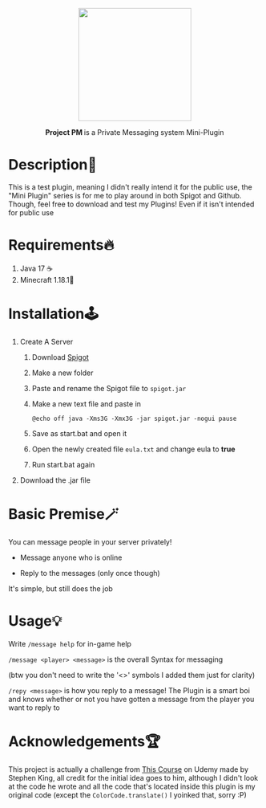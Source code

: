 <p align="center">
<img title="" src="https://img.icons8.com/nolan/512/love-message.png" alt="" width="225" data-align="center">

<p align="center">
<b>Project PM </b> is a Private Messaging system Mini-Plugin

# Description👀

This is a test plugin, meaning I didn't really intend it for the public use, the "Mini Plugin" series is for me to play around in both Spigot and Github. Though, feel free to download and test my Plugins! Even if it isn't intended for public use

# Requirements🔥

1. Java 17 ☕
2. Minecraft 1.18.1👀

# Installation🕹️

1. Create A Server
   
   1. Download [Spigot](https://getbukkit.org/get/bf7ac3b5bc08ea97d22919680d240a80)
   
   2. Make a new folder
   
   3. Paste and rename the Spigot file to `spigot.jar`
   
   4. Make a new text file and paste in
      
      `@echo off java -Xms3G -Xmx3G -jar spigot.jar -nogui pause`
   
   5. Save as start.bat and open it
   
   6. Open the newly created file `eula.txt` and change eula to **true**
   
   7. Run start.bat again

2. Download the .jar file

# Basic Premise🪄

You can message people in your server privately!

- Message anyone who is online

- Reply to the messages (only once though)

It's simple, but still does the job

# Usage💡

Write `/message help` for in-game help

`/message <player> <message>` is the overall Syntax for messaging 

(btw you don't need to write the '<>' symbols I added them just for clarity)

`/repy <message>` is how you reply to a message! The Plugin is a smart boi and knows whether or not you have gotten a message from the player you want to reply to

# Acknowledgements🏆

This project is actually a challenge from [This Course](https://www.udemy.com/course/develop-minecraft-plugins-java-programming/) on Udemy made by Stephen King, all credit for the initial idea goes to him, although I didn't look at the code he wrote and all the code that's located inside this plugin is my original code (except the `ColorCode.translate()` I yoinked that, sorry :P)
